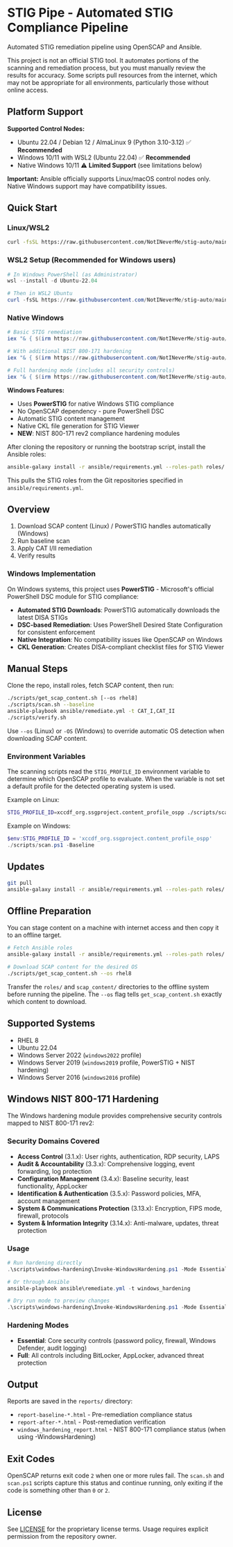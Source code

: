 # STIG Pipe - Automated STIG Compliance Pipeline

Automated STIG remediation pipeline using OpenSCAP and Ansible.

This project is not an official STIG tool. It automates portions of the
scanning and remediation process, but you must manually review the results
for accuracy. Some scripts pull resources from the internet, which may not be
appropriate for all environments, particularly those without online access.

## Platform Support

**Supported Control Nodes:**
- Ubuntu 22.04 / Debian 12 / AlmaLinux 9 (Python 3.10-3.12) ✅ **Recommended**
- Windows 10/11 with WSL2 (Ubuntu 22.04) ✅ **Recommended**
 - Native Windows 10/11 ⚠️ **Limited Support** (see limitations below)

**Important:** Ansible officially supports Linux/macOS control nodes only. Native Windows support may have compatibility issues.

## Quick Start

### Linux/WSL2

```bash
curl -fsSL https://raw.githubusercontent.com/NotINeverMe/stig-auto/main/bootstrap.sh | sudo bash
```

### WSL2 Setup (Recommended for Windows users)

```powershell
# In Windows PowerShell (as Administrator)
wsl --install -d Ubuntu-22.04

# Then in WSL2 Ubuntu
curl -fsSL https://raw.githubusercontent.com/NotINeverMe/stig-auto/main/bootstrap.sh | sudo bash
```

### Native Windows

```powershell
# Basic STIG remediation
iex "& { $(irm https://raw.githubusercontent.com/NotINeverMe/stig-auto/main/bootstrap.ps1) }"

# With additional NIST 800-171 hardening
iex "& { $(irm https://raw.githubusercontent.com/NotINeverMe/stig-auto/main/bootstrap.ps1) } -WindowsHardening"

# Full hardening mode (includes all security controls)
iex "& { $(irm https://raw.githubusercontent.com/NotINeverMe/stig-auto/main/bootstrap.ps1) } -WindowsHardening -HardeningMode Full"
```

**Windows Features:**
- Uses **PowerSTIG** for native Windows STIG compliance
- No OpenSCAP dependency - pure PowerShell DSC
- Automatic STIG content management
- Native CKL file generation for STIG Viewer
- **NEW**: NIST 800-171 rev2 compliance hardening modules

After cloning the repository or running the bootstrap script, install the Ansible roles:

```bash
ansible-galaxy install -r ansible/requirements.yml --roles-path roles/
```

This pulls the STIG roles from the Git repositories specified in `ansible/requirements.yml`.

## Overview

1. Download SCAP content (Linux) / PowerSTIG handles automatically (Windows)
2. Run baseline scan
3. Apply CAT I/II remediation
4. Verify results

### Windows Implementation

On Windows systems, this project uses **PowerSTIG** - Microsoft's official PowerShell DSC module for STIG compliance:

- **Automated STIG Downloads**: PowerSTIG automatically downloads the latest DISA STIGs
- **DSC-based Remediation**: Uses PowerShell Desired State Configuration for consistent enforcement
- **Native Integration**: No compatibility issues like OpenSCAP on Windows
- **CKL Generation**: Creates DISA-compliant checklist files for STIG Viewer

## Manual Steps

Clone the repo, install roles, fetch SCAP content, then run:

```bash
./scripts/get_scap_content.sh [--os rhel8]
./scripts/scan.sh --baseline
ansible-playbook ansible/remediate.yml -t CAT_I,CAT_II
./scripts/verify.sh
```
Use `--os` (Linux) or `-OS` (Windows) to override automatic OS detection when downloading SCAP content.

### Environment Variables

The scanning scripts read the `STIG_PROFILE_ID` environment variable to
determine which OpenSCAP profile to evaluate. When the variable is not set a
default profile for the detected operating system is used.

Example on Linux:

```bash
STIG_PROFILE_ID=xccdf_org.ssgproject.content_profile_ospp ./scripts/scan.sh --baseline
```

Example on Windows:

```powershell
$env:STIG_PROFILE_ID = 'xccdf_org.ssgproject.content_profile_ospp'
./scripts/scan.ps1 -Baseline
```

## Updates

```bash
git pull
ansible-galaxy install -r ansible/requirements.yml --roles-path roles/ --force
```

## Offline Preparation

You can stage content on a machine with internet access and then copy it to an
offline target.

```bash
# Fetch Ansible roles
ansible-galaxy install -r ansible/requirements.yml --roles-path roles/

# Download SCAP content for the desired OS
./scripts/get_scap_content.sh --os rhel8
```

Transfer the `roles/` and `scap_content/` directories to the offline system
before running the pipeline. The `--os` flag tells `get_scap_content.sh` exactly
which content to download.

## Supported Systems

- RHEL 8
- Ubuntu 22.04
- Windows Server 2022 (`windows2022` profile)
- Windows Server 2019 (`windows2019` profile, PowerSTIG + NIST hardening)
- Windows Server 2016 (`windows2016` profile)

## Windows NIST 800-171 Hardening

The Windows hardening module provides comprehensive security controls mapped to NIST 800-171 rev2:

### Security Domains Covered

- **Access Control** (3.1.x): User rights, authentication, RDP security, LAPS
- **Audit & Accountability** (3.3.x): Comprehensive logging, event forwarding, log protection
- **Configuration Management** (3.4.x): Baseline security, least functionality, AppLocker
- **Identification & Authentication** (3.5.x): Password policies, MFA, account management
- **System & Communications Protection** (3.13.x): Encryption, FIPS mode, firewall, protocols
- **System & Information Integrity** (3.14.x): Anti-malware, updates, threat protection

### Usage

```powershell
# Run hardening directly
.\scripts\windows-hardening\Invoke-WindowsHardening.ps1 -Mode Essential

# Or through Ansible
ansible-playbook ansible\remediate.yml -t windows_hardening

# Dry run mode to preview changes
.\scripts\windows-hardening\Invoke-WindowsHardening.ps1 -Mode Essential -DryRun
```

### Hardening Modes

- **Essential**: Core security controls (password policy, firewall, Windows Defender, audit logging)
- **Full**: All controls including BitLocker, AppLocker, advanced threat protection

## Output

Reports are saved in the `reports/` directory:
- `report-baseline-*.html` - Pre-remediation compliance status
- `report-after-*.html` - Post-remediation verification
- `windows_hardening_report.html` - NIST 800-171 compliance status (when using -WindowsHardening)

## Exit Codes

OpenSCAP returns exit code `2` when one or more rules fail. The `scan.sh` and
`scan.ps1` scripts capture this status and continue running, only exiting if the
code is something other than `0` or `2`.

## License

See [LICENSE](LICENSE) for the proprietary license terms. Usage requires explicit permission from the repository owner.
